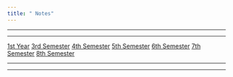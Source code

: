 ```yaml
---
title: " Notes"
---
```


<hr>

<hr>


<a href="{{ site.baseurl }}/1">1st Year</a>
<a href="{{ site.baseurl }}/3">3rd Semester</a>
<a href="{{ site.baseurl }}/4">4th Semester</a>
<a href="{{ site.baseurl }}/5">5th Semester</a>
<a href="{{ site.baseurl }}/6">6th Semester</a>
<a href="{{ site.baseurl }}/7">7th Semester</a>
<a href="{{ site.baseurl }}/8">8th Semester</a>

<hr>

<hr>

